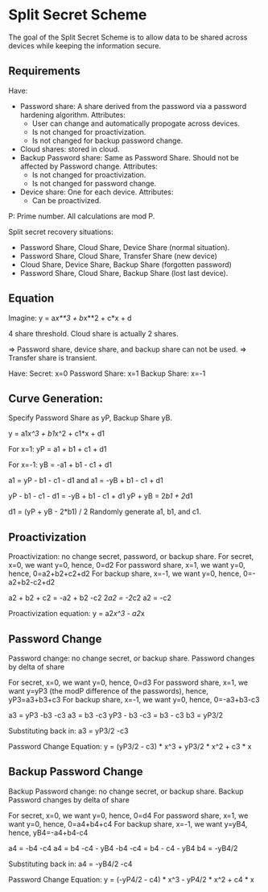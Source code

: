 # Split Secret Scheme

The goal of the Split Secret Scheme is to allow data to be shared across 
devices while keeping the information secure.

## Requirements


Have:
* Password share: A share derived from the password via a password hardening algorithm. 
  Attributes: 
  * User can change and automatically propogate across devices.
  * Is not changed for proactivization.
  * Is not changed for backup password change.
* Cloud shares: stored in cloud.
* Backup Password share: Same as Password Share. Should not be affected by 
  Password change.
  Attributes: 
  * Is not changed for proactivization.
  * Is not changed for password change.
* Device share: One for each device.
  Attributes:
  * Can be proactivized.

P: Prime number. All calculations are mod P.


Split secret recovery situations:
* Password Share, Cloud Share, Device Share (normal situation).
* Password Share, Cloud Share, Transfer Share (new device)
* Cloud Share, Device Share, Backup Share (forgotten password)
* Password Share, Cloud Share, Backup Share (lost last device).


## Equation
Imagine: y = a*x**3 + b*x**2 + c*x + d

4 share threshold. 
Cloud share is actually 2 shares.

=> Password share, device share, and backup share can not be used.
=> Transfer share is transient.


Have:
 Secret: x=0
 Password Share: x=1
 Backup Share: x=-1

## Curve Generation:
Specify Password Share as yP, Backup Share yB.


y = a1*x^3 + b1*x^2 + c1*x + d1

For x=1: yP = a1 + b1 + c1 + d1

For x=-1: yB = -a1 + b1 - c1 + d1
 
a1 = yP - b1 - c1 - d1
and 
a1 = -yB + b1 - c1 + d1

yP - b1 - c1 - d1 = -yB + b1 - c1 + d1
yP + yB = 2*b1 + 2*d1
 
d1 = (yP + yB - 2*b1) / 2
Randomly generate a1, b1, and c1.


## Proactivization
Proactivization: no change secret, password, or backup share.
For secret, x=0, we want y=0, hence, 0=d2
For password share, x=1, we want y=0, hence, 0=a2+b2+c2+d2
For backup share, x=-1, we want y=0, hence, 0=-a2+b2-c2+d2

a2 + b2 + c2 = -a2 + b2 -c2
2*a2 = -2*c2
a2 = -c2

Proactivization equation:
y = a2*x^3 - a2*x


## Password Change
Password change: no change secret, or backup share. Password changes by 
delta of share
 
For secret, x=0, we want y=0, hence, 0=d3
For password share, x=1, we want y=yP3 (the modP 
difference of the passwords), hence, yP3=a3+b3+c3
For backup share, x=-1, we want y=0, hence, 0=-a3+b3-c3

a3 = yP3 -b3 -c3
a3 = b3 -c3
yP3 - b3 -c3 = b3 - c3
b3 = yP3/2

Substituting back in:
a3 = yP3/2 -c3

Password Change Equation:
y = (yP3/2 - c3) * x^3 + yP3/2 * x^2 + c3 * x 


## Backup Password Change
Backup Password change: no change secret, or backup share. Backup 
Password changes by delta of share
 
For secret, x=0, we want y=0, hence, 0=d4
For password share, x=1, we want y=0, hence, 0=a4+b4+c4
For backup share, x=-1, we want y=yB4, hence, yB4=-a4+b4-c4

a4 = -b4 -c4
a4 = b4 -c4 - yB4
-b4 -c4 = b4 - c4 - yB4
b4 = -yB4/2

Substituting back in:
a4 = -yB4/2 -c4

Password Change Equation:
y = (-yP4/2 - c4) * x^3 - yP4/2 * x^2 + c4 * x 


